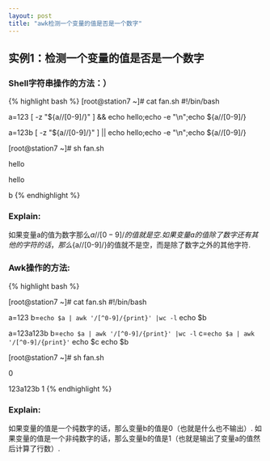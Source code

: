 ```yaml
---
layout: post
title: "awk检测一个变量的值是否是一个数字"
---
```


## 实例1：检测一个变量的值是否是一个数字

### Shell字符串操作的方法：）

{% highlight bash %}
[root@station7 ~]# cat fan.sh
#!/bin/bash

a=123
[ -z "${a//[0-9]/}" ] && echo hello;echo -e "\n";echo ${a//[0-9]/}

a=123b
[ -z "${a//[0-9]/}" ] || echo hello;echo -e "\n";echo ${a//[0-9]/}

[root@station7 ~]# sh fan.sh

hello

hello

b
{% endhighlight %}

### Explain:

如果变量a的值为数字那么${a//[0-9]/}的值就是空.
如果变量a的值除了数字还有其他的字符的话，那么${a//[0-9]/}的值就不是空，而是除了数字之外的其他字符.

### Awk操作的方法:

{% highlight bash %}

[root@station7 ~]# cat fan.sh
#!/bin/bash

a=123
b=`echo $a | awk '/[^0-9]/{print}' |wc -l`
echo $b

a=123a123b
b=`echo $a | awk '/[^0-9]/{print}' |wc -l`
c=`echo $a | awk '/[^0-9]/{print}'`
echo $c
echo $b

[root@station7 ~]# sh fan.sh

0

123a123b
1
{% endhighlight %}

### Explain:

如果变量的值是一个纯数字的话，那么变量b的值是0（也就是什么也不输出）.
如果变量的值是一个非纯数字的话，那么变量b的值是1（也就是输出了变量a的值然后计算了行数）.